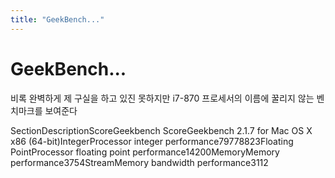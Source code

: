 ```yaml
---
title: "GeekBench..."
---
```

# GeekBench...

비록 완벽하게 제 구실을 하고 있진 못하지만 i7-870 프로세서의 이름에 꿀리지 않는 벤치마크를 보여준다

SectionDescriptionScoreGeekbench ScoreGeekbench 2.1.7 for Mac OS X x86 (64-bit)IntegerProcessor integer performance79778823Floating PointProcessor floating point performance14200MemoryMemory performance3754StreamMemory bandwidth performance3112




